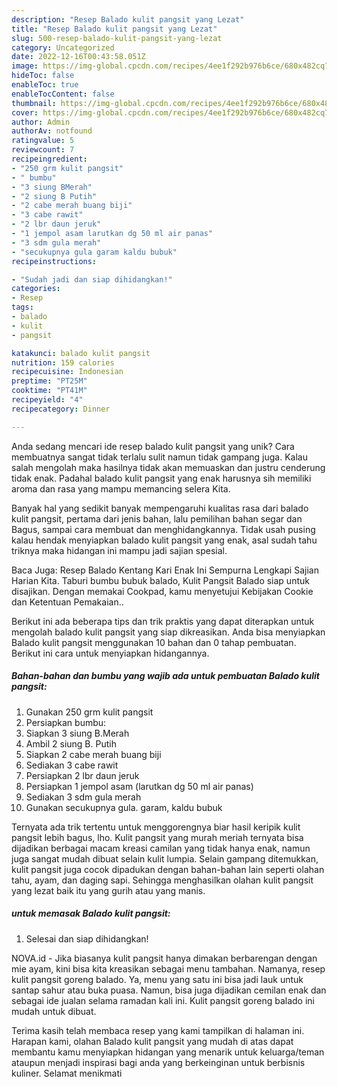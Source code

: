 ```yaml
---
description: "Resep Balado kulit pangsit yang Lezat"
title: "Resep Balado kulit pangsit yang Lezat"
slug: 500-resep-balado-kulit-pangsit-yang-lezat
category: Uncategorized
date: 2022-12-16T00:43:58.051Z
image: https://img-global.cpcdn.com/recipes/4ee1f292b976b6ce/680x482cq70/balado-kulit-pangsit-foto-resep-utama.jpg
hideToc: false
enableToc: true
enableTocContent: false
thumbnail: https://img-global.cpcdn.com/recipes/4ee1f292b976b6ce/680x482cq70/balado-kulit-pangsit-foto-resep-utama.jpg
cover: https://img-global.cpcdn.com/recipes/4ee1f292b976b6ce/680x482cq70/balado-kulit-pangsit-foto-resep-utama.jpg
author: Admin
authorAv: notfound
ratingvalue: 5
reviewcount: 7
recipeingredient:
- "250 grm kulit pangsit"
- " bumbu"
- "3 siung BMerah"
- "2 siung B Putih"
- "2 cabe merah buang biji"
- "3 cabe rawit"
- "2 lbr daun jeruk"
- "1 jempol asam larutkan dg 50 ml air panas"
- "3 sdm gula merah"
- "secukupnya gula garam kaldu bubuk"
recipeinstructions:

- "Sudah jadi dan siap dihidangkan!"
categories:
- Resep
tags:
- balado
- kulit
- pangsit

katakunci: balado kulit pangsit 
nutrition: 159 calories
recipecuisine: Indonesian
preptime: "PT25M"
cooktime: "PT41M"
recipeyield: "4"
recipecategory: Dinner

---
```





Anda sedang mencari ide resep balado kulit pangsit yang unik? Cara membuatnya sangat tidak terlalu sulit namun tidak gampang juga. Kalau salah mengolah maka hasilnya tidak akan memuaskan dan justru cenderung tidak enak. Padahal balado kulit pangsit yang enak harusnya sih memiliki aroma dan rasa yang mampu memancing selera Kita.





Banyak hal yang sedikit banyak mempengaruhi kualitas rasa dari balado kulit pangsit, pertama dari jenis bahan, lalu pemilihan bahan segar dan Bagus, sampai cara membuat dan menghidangkannya. Tidak usah pusing kalau hendak menyiapkan balado kulit pangsit yang enak,      asal sudah tahu triknya maka hidangan ini mampu jadi sajian spesial.














Baca Juga: Resep Balado Kentang Kari Enak Ini Sempurna Lengkapi Sajian Harian Kita. Taburi bumbu bubuk balado, Kulit Pangsit Balado siap untuk disajikan. Dengan memakai Cookpad, kamu menyetujui Kebijakan Cookie dan Ketentuan Pemakaian..






Berikut ini ada beberapa tips dan trik praktis yang dapat diterapkan untuk mengolah balado kulit pangsit yang siap dikreasikan. Anda bisa menyiapkan Balado kulit pangsit menggunakan 10 bahan dan 0 tahap pembuatan. Berikut ini cara untuk menyiapkan hidangannya.

<!--inarticleads1-->

##### Bahan-bahan dan bumbu yang wajib ada untuk pembuatan Balado kulit pangsit:

1. Gunakan 250 grm kulit pangsit
1. Persiapkan  bumbu:
1. Siapkan 3 siung B.Merah
1. Ambil 2 siung B. Putih
1. Siapkan 2 cabe merah buang biji
1. Sediakan 3 cabe rawit
1. Persiapkan 2 lbr daun jeruk
1. Persiapkan 1 jempol asam (larutkan dg 50 ml air panas)
1. Sediakan 3 sdm gula merah
1. Gunakan secukupnya gula. garam, kaldu bubuk


Ternyata ada trik tertentu untuk menggorengnya biar hasil keripik kulit pangsit lebih bagus, lho. Kulit pangsit yang murah meriah ternyata bisa dijadikan berbagai macam kreasi camilan yang tidak hanya enak, namun juga sangat mudah dibuat selain kulit lumpia. Selain gampang ditemukkan, kulit pangsit juga cocok dipadukan dengan bahan-bahan lain seperti olahan tahu, ayam, dan daging sapi. Sehingga menghasilkan olahan kulit pangsit yang lezat baik itu yang gurih atau yang manis. 

<!--inarticleads2-->

#####  untuk memasak Balado kulit pangsit:


1. Selesai dan siap dihidangkan!

NOVA.id - Jika biasanya kulit pangsit hanya dimakan berbarengan dengan mie ayam, kini bisa kita kreasikan sebagai menu tambahan. Namanya, resep kulit pangsit goreng balado. Ya, menu yang satu ini bisa jadi lauk untuk santap sahur atau buka puasa. Namun, bisa juga dijadikan cemilan enak dan sebagai ide jualan selama ramadan kali ini. Kulit pangsit goreng balado ini mudah untuk dibuat. 

Terima kasih telah membaca resep yang kami tampilkan di halaman ini. Harapan kami, olahan Balado kulit pangsit yang mudah di atas dapat membantu kamu menyiapkan hidangan yang menarik untuk keluarga/teman ataupun menjadi inspirasi bagi anda yang berkeinginan untuk berbisnis kuliner. Selamat menikmati
